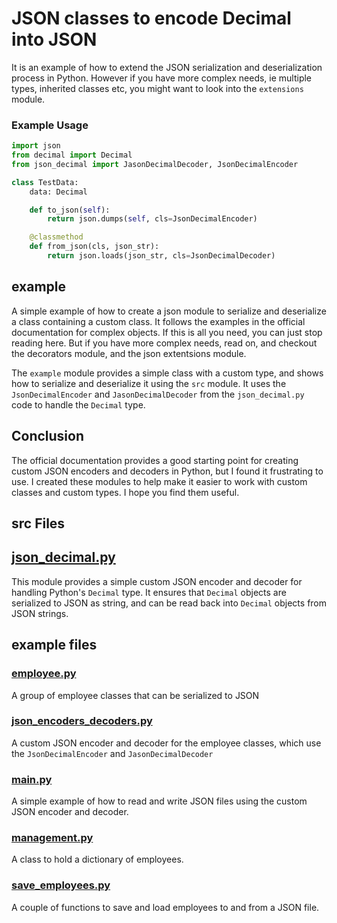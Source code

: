 # JSON  classes to encode Decimal into JSON

It is an example of how to extend the JSON serialization and deserialization process in Python.
However if you have more complex needs, ie multiple types, inherited classes etc, you might want to look into the `extensions` module.

### Example Usage
```python
import json
from decimal import Decimal
from json_decimal import JasonDecimalDecoder, JsonDecimalEncoder

class TestData:
    data: Decimal

    def to_json(self):
        return json.dumps(self, cls=JsonDecimalEncoder)

    @classmethod
    def from_json(cls, json_str):
        return json.loads(json_str, cls=JsonDecimalDecoder)
```

## example
A simple example of how to create a json module to serialize and deserialize a class containing a custom class.
It follows the examples in the official documentation for complex objects. If this is all you need, you can just
stop reading here. But if you have more complex needs, read on, and checkout the decorators module, and the json
extentsions module.

The `example` module provides a simple class with a custom type, and shows how to serialize and deserialize it using
the `src` module. It uses the `JsonDecimalEncoder` and `JasonDecimalDecoder` from the `json_decimal.py` code to handle
the `Decimal` type.

## Conclusion
The official documentation provides a good starting point for creating custom JSON encoders and decoders in Python, but
I found it frustrating to use. I created these modules to help make it easier to work with custom classes and custom
types. I hope you find them useful.

## src Files
## [json_decimal.py](src/json_decimal.py)
This module provides a simple custom JSON encoder and decoder for handling Python's `Decimal` type. It ensures that `Decimal`
objects are serialized to JSON as string, and can be read back into `Decimal` objects from JSON strings.

## example files
### [employee.py](example/employee.py)
A group of employee classes that can be serialized to JSON

### [json_encoders_decoders.py](example/json_encoders_decoders.py)
A custom JSON encoder and decoder for the employee classes, which use the `JsonDecimalEncoder` and
`JasonDecimalDecoder`

### [main.py](example/main.py)
A simple example of how to read and write JSON files using the custom JSON encoder and decoder.

### [management.py](example/management.py)
A class to hold a dictionary of employees.

### [save_employees.py](example/save_employees.py)
A couple of functions to save and load employees to and from a JSON file.
